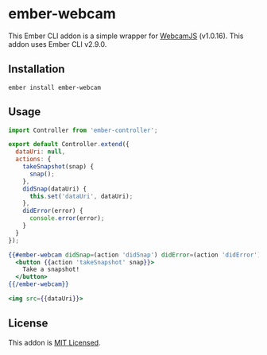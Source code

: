 # ember-webcam

This Ember CLI addon is a simple wrapper for [WebcamJS](https://pixlcore.com/read/WebcamJS) (v1.0.16). This addon uses Ember CLI v2.9.0.

## Installation

```
ember install ember-webcam
```

## Usage

```js
import Controller from 'ember-controller';

export default Controller.extend({
  dataUri: null,
  actions: {
    takeSnapshot(snap) {
      snap();
    },
    didSnap(dataUri) {
      this.set('dataUri', dataUri);
    },
    didError(error) {
      console.error(error);
    }
  }
});
```

```hbs
{{#ember-webcam didSnap=(action 'didSnap') didError=(action 'didError') as |snap|}}
  <button {{action 'takeSnapshot' snap}}>
    Take a snapshot!
  </button>
{{/ember-webcam}}

<img src={{dataUri}}>
```

## License

This addon is [MIT Licensed](https://github.com/leizhao4/ember-webcam/blob/master/LICENSE.md).
